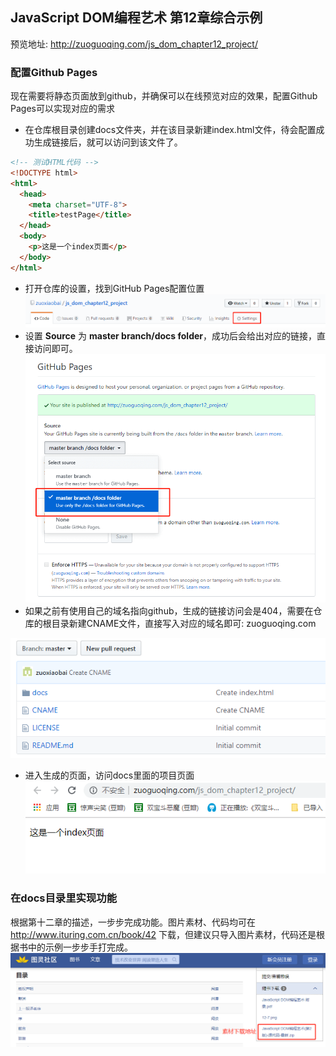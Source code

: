 ## JavaScript DOM编程艺术 第12章综合示例
预览地址: http://zuoguoqing.com/js_dom_chapter12_project/

### 配置Github Pages
现在需要将静态页面放到github，并确保可以在线预览对应的效果，配置Github Pages可以实现对应的需求
- 在仓库根目录创建docs文件夹，并在该目录新建index.html文件，待会配置成功生成链接后，就可以访问到该文件了。
```html
<!-- 测试HTML代码 -->
<!DOCTYPE html>
<html>
  <head>
    <meta charset="UTF-8">
    <title>testPage</title>
  </head>
  <body>
    <p>这是一个index页面</p>
  </body>
</html>

```
- 打开仓库的设置，找到GitHub Pages配置位置
![打开仓库设置](./images/github_pages.png)
- 设置 **Source** 为 **master branch/docs folder**，成功后会给出对应的链接，直接访问即可。
![修改source为docs](./images/github_pages2.png)
- 如果之前有使用自己的域名指向github，生成的链接访问会是404，需要在仓库的根目录新建CNAME文件，直接写入对应的域名即可: zuoguoqing.com

![仓库目录截图.png](./images/仓库目录截图.png)
- 进入生成的页面，访问docs里面的项目页面
![测试页面](./images/测试页面.png)

### 在docs目录里实现功能
根据第十二章的描述，一步步完成功能。图片素材、代码均可在 http://www.ituring.com.cn/book/42 下载，但建议只导入图片素材，代码还是根据书中的示例一步步手打完成。
![素材下载](./images/素材下载.png)
